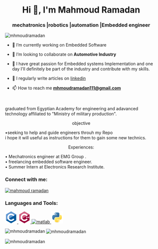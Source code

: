 
<!---
mhmoudramadan/mhmoudramadan is a ✨ special ✨ repository because its `README.md` (this file) appears on your GitHub profile.
You can click the Preview link to take a look at your changes.
--->
<h1 align="center">Hi 👋, I'm Mahmoud Ramadan</h1>
<h3 align="center">mechatronics |robotics |automation |Embedded engineer</h3>

<p align="left"> <img src="https://komarev.com/ghpvc/?username=mhmoudramadan&label=Profile%20views&color=0e75b6&style=flat" alt="mhmoudramadan" /> </p>

- 🔭 I’m currently working on Embedded Software 

- 👯 I’m looking to collaborate on **Automotive Industry**
- 🔭 I have great passion for Embedded systems Implementation and one day I'll definitely be part of the
industry and contribute with my skills.<br/>

- 📝 I regularly write articles on [linkedin](https://www.linkedin.com/in/mahmoudramdan)

- 📫 How to reach me **mhmoudramadan111@gmail.com**<br/>

<br/>
<p>graduated from Egyptian Academy for engineering and adavanced technology affiliated to "Ministry of military production".<br/> </p>
<p align="center">objective <br/></p>
<p>
 	•seeking to help and guide engineers throuh my Repo <br/>
  i hope it will useful as instructions for them to gain some new technics. <br/></p>
<p align="center">Experiences:<br/></p>
 <p>
  • Mechatronics engineer at EMG Group .<br/>
  • freelancing embedded software engineer.<br/>
  • Summer Intern at Electronics Research Institute.<br/></p>
<h3 align="left">Connect with me:</h3>
<p align="left">
<a href="https://linkedin.com/in/mahmoud ramadan" target="blank"><img align="center" src="https://raw.githubusercontent.com/rahuldkjain/github-profile-readme-generator/master/src/images/icons/Social/linked-in-alt.svg" alt="mahmoud ramadan" height="30" width="40" /></a>
</p>

<h3 align="left">Languages and Tools:</h3>
<p align="left"> <a href="https://www.cprogramming.com/" target="_blank" rel="noreferrer"> <img src="https://raw.githubusercontent.com/devicons/devicon/master/icons/c/c-original.svg" alt="c" width="40" height="40"/> </a> <a href="https://www.w3schools.com/cpp/" target="_blank" rel="noreferrer"> <img src="https://raw.githubusercontent.com/devicons/devicon/master/icons/cplusplus/cplusplus-original.svg" alt="cplusplus" width="40" height="40"/> </a> <a href="https://www.mathworks.com/" target="_blank" rel="noreferrer"> <img src="https://upload.wikimedia.org/wikipedia/commons/2/21/Matlab_Logo.png" alt="matlab" width="40" height="40"/> </a> <a href="https://www.python.org" target="_blank" rel="noreferrer"> <img src="https://raw.githubusercontent.com/devicons/devicon/master/icons/python/python-original.svg" alt="python" width="40" height="40"/> </a> </p>

<p><img align="left" src="https://github-readme-stats.vercel.app/api/top-langs?username=mhmoudramadan&show_icons=true&locale=en&layout=compact" alt="mhmoudramadan" /></p>

<p>&nbsp;<img align="center" src="https://github-readme-stats.vercel.app/api?username=mhmoudramadan&show_icons=true&locale=en" alt="mhmoudramadan" /></p>

<p><img align="center" src="https://github-readme-streak-stats.herokuapp.com/?user=mhmoudramadan&" alt="mhmoudramadan" /></p>

